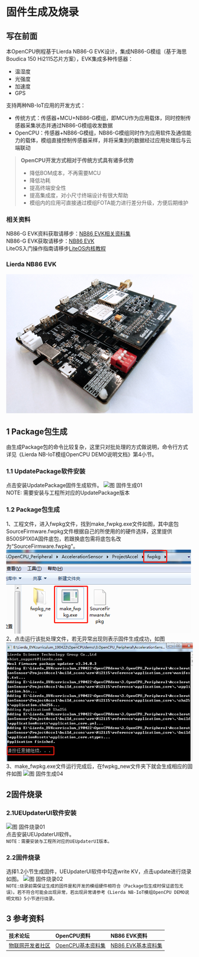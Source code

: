 #  固件生成及烧录
## 写在前面
本OpenCPU例程基于Lierda NB86-G EVK设计，集成NB86-G模组（基于海思Boudica 150 Hi2115芯片方案），EVK集成多种传感器：
- 温湿度
- 光强度
- 加速度
- GPS

支持两种NB-IoT应用的开发方式：
- 传统方式：传感器+MCU+NB86-G模组，即MCU作为应用载体，同时控制传感器采集状态并通过NB86-G模组收发数据
- OpenCPU：传感器+NB86-G模组，NB86-G模组同时作为应用软件及通信能力的载体，模组直接控制传感器采样，并将采集到的数据经过应用处理后与云端联动
> **OpenCPU开发方式相对于传统方式具有诸多优势**
> - 降低BOM成本，不再需要MCU
> - 降低功耗
> - 提高终端安全性
> - 提高集成度，对小尺寸终端设计有很大帮助
> - 模组内的应用可直接通过模组FOTA能力进行差分升级，方便后期维护
### 相关资料
NB86-G EVK资料获取请移步：[NB86 EVK相关资料集](http://bbs.lierda.com/forum.php?mod=viewthread&tid=86&page=1&extra=&_dsign=91f69885)  
NB86-G EVK获取请移步：[NB86 EVK](https://item.taobao.com/item.htm?spm=a1z10.5-c.w4002-21080581561.13.565878241Htgvt&id=578262725191)<br>
LiteOS入门操作指南请移步[LiteOS内核教程](https://liteos.github.io/tutorials/kernel/)
### Lierda NB86 EVK
 ![NB86EVK](../../Picture/NB86EVK黑色.png) 
## 1 Package包生成

由生成Package包的命令比较复杂，这里只对批处理的方式做说明，命令行方式详见《Lierda NB-IoT模组OpenCPU DEMO说明文档》第4小节。  
### 1.1	UpdatePackage软件安装
点击安装UpdatePackage固件生成软件。
![图 固件生成01](../../Picture/固件生成01.png)  
NOTE: 需要安装与工程所对应的UpdatePackage版本  
### 1.2	Package包生成  
1、工程文件，进入fwpkg文件，找到make_fwpkg.exe文件如图，其中底包SourceFirmware.fwpkg文件根据自己的所使用的的硬件选择，这里提供B500SP1X0A固件底包，若跟换底包需将底包名改为“SourceFirmware.fwpkg”。 
 ![图 固件生成02_1](../../Picture/固件生成02_1.png)   
2、点击运行该批处理文件，若无异常出现则表示固件生成成功，如图 
 ![图 固件生成03_1](../../Picture/固件生成03_1.png) 
3、make_fwpkg.exe文件运行完成后，在fwpkg_new文件夹下就会生成相应的固件如图
 ![图 固件生成04](../../Picture/固件生成04.png) 


## 2固件烧录
### 2.1UEUpdaterUI软件安装
![图 固件烧录01](../../Picture/固件烧录01.png)  
点击安装UEUpdaterUI软件。  
`NOTE：需要安装与工程所对应的UEUpdaterUI版本。`

### 2.2固件烧录
选择1.2小节生成固件，UEUpdaterUI软件中勾选write KV，点击update进行烧录如图。
![图 固件烧录02](../../Picture/固件烧录02.png)  
`NOTE:烧录前需保证生成的固件是和开发的模组硬件相符合（Package包生成时保证底包无误）。若不符合可能会出现异常，若出现异常请参考《Lierda NB-IoT模组OpenCPU DEMO说明文档》5小节进行烧录。`  

## 3 参考资料  
| 技术论坛 | OpenCPU资料 | NB86 EVK资料
| :----------- | :----------- | :----------- |
| [物联网开发者社区](http://bbs.lierda.com) |  [OpenCPU基本资料集](https://github.com/lierda-nb-iot-team/Lierda_OpenCPU_SDK) |  [NB86 EVK基本资料集](https://github.com/lierda-nb-iot-team/Lierda_NB86_EVK) |
